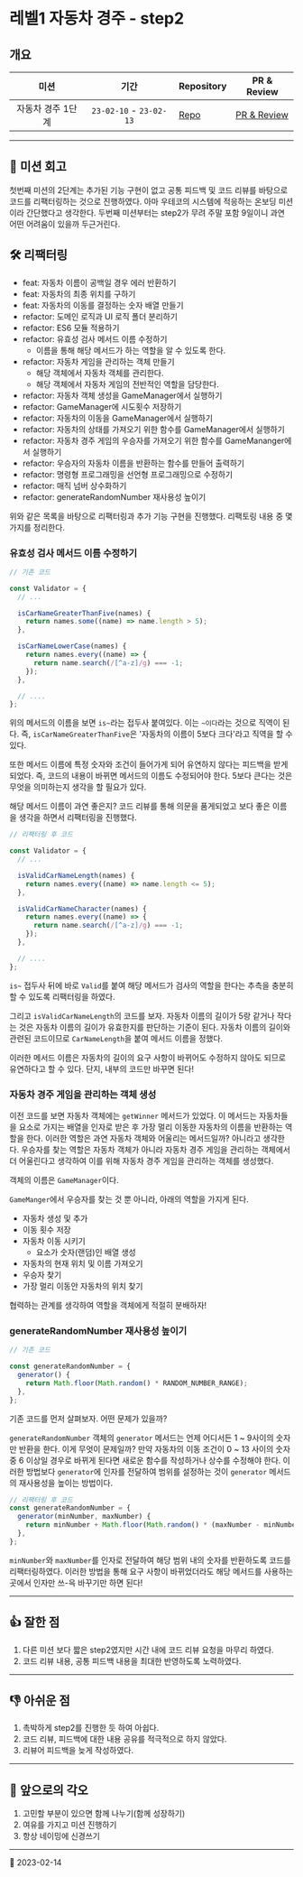 # 레벨1 자동차 경주 - step2

## 개요

|       미션        |          기간           | Repository                                                                     | PR & Review                                                                 |
| :---------------: | :---------------------: | ------------------------------------------------------------------------------ | --------------------------------------------------------------------------- |
| 자동차 경주 1단계 | `23-02-10` - `23-02-13` | [Repo](https://github.com/nlom0218/javascript-racingcar-1/tree/nlom0218-step2) | [PR & Review](https://github.com/woowacourse/javascript-racingcar/pull/242) |

---

## 🚀 미션 회고

첫번째 미션의 2단계는 추가된 기능 구현이 없고 공통 피드백 및 코드 리뷰를 바탕으로 코드를 리팩터링하는 것으로 진행하였다. 아마 우테코의 시스템에 적응하는 온보딩 미션이라 간단했다고 생각한다. 두번째 미션부터는 step2가 무려 주말 포함 9일이니 과연 어떤 어려움이 있을까 두근거린다.

## 🛠️ 리팩터링

- feat: 자동차 이름이 공백일 경우 에러 반환하기
- feat: 자동차의 최종 위치를 구하기
- feat: 자동차의 이동를 결정하는 숫자 배열 만들기
- refactor: 도메인 로직과 UI 로직 폴더 분리하기
- refactor: ES6 모듈 적용하기
- refactor: 유효성 검사 메서드 이름 수정하기
  - 이름을 통해 해당 메서드가 하는 역할을 알 수 있도록 한다.
- refactor: 자동차 게임을 관리하는 객체 만들기
  - 해당 객체에서 자동차 객체를 관리한다.
  - 해당 객체에서 자동차 게임의 전반적인 역할을 담당한다.
- refactor: 자동차 객체 생성을 GameManager에서 실행하기
- refactor: GameManager에 시도횟수 저장하기
- refactor: 자동차의 이동을 GameManager에서 실행하기
- refactor: 자동차의 상태를 가져오기 위한 함수를 GameManager에서 실행하기
- refactor: 자동차 경주 게임의 우승자를 가져오기 위한 함수를 GameMananger에서 실행하기
- refactor: 우승자의 자동차 이름을 반환하는 함수를 만들어 출력하기
- refactor: 명령형 프로그래밍을 선언형 프로그래밍으로 수정하기
- refactor: 매직 넘버 상수화하기
- refactor: generateRandomNumber 재사용성 높이기

위와 같은 목록을 바탕으로 리팩터링과 추가 기능 구현을 진행했다. 리팩토링 내용 중 몇가지를 정리한다.

### 유효성 검사 메서드 이름 수정하기

```javascript
// 기존 코드

const Validator = {
  // ...

  isCarNameGreaterThanFive(names) {
    return names.some((name) => name.length > 5);
  },

  isCarNameLowerCase(names) {
    return names.every((name) => {
      return name.search(/[^a-z]/g) === -1;
    });
  },

  // ....
};
```

위의 메서드의 이름을 보면 `is~`라는 접두사 붙여있다. 이는 `~이다`라는 것으로 직역이 된다. 즉, `isCarNameGreaterThanFive`은 '자동차의 이름이 5보다 크다'라고 직역을 할 수 있다.

또한 메서드 이름에 특정 숫자와 조건이 들어가게 되어 유연하지 않다는 피드백을 받게 되었다. 즉, 코드의 내용이 바뀌면 메서드의 이름도 수정되어야 한다. 5보다 큰다는 것은 무엇을 의미하는지 생각을 할 필요가 있다.

해당 메서드 이름이 과연 좋은지? 코드 리뷰를 통해 의문을 품게되었고 보다 좋은 이름을 생각을 하면서 리팩터링을 진행했다.

```javascript
// 리팩터링 후 코드

const Validator = {
  // ...

  isValidCarNameLength(names) {
    return names.every((name) => name.length <= 5);
  },

  isValidCarNameCharacter(names) {
    return names.every((name) => {
      return name.search(/[^a-z]/g) === -1;
    });
  },

  // ....
};
```

`is~` 접두사 뒤에 바로 `Valid`를 붙여 해당 메서드가 검사의 역할을 한다는 추측을 충분히 할 수 있도록 리팩터링을 하였다.

그리고 `isValidCarNameLength`의 코드를 보자. 자동차 이름의 길이가 5랑 같거나 작다는 것은 자동차 이름의 길이가 유효한지를 판단하는 기준이 된다. 자동차 이름의 길이와 관련된 코드이므로 `CarNameLength`을 붙여 메서드 이름을 정했다.

이러한 메서드 이름은 자동차의 길이의 요구 사항이 바뀌어도 수정하지 않아도 되므로 유연하다고 할 수 있다. 단지, 내부의 코드만 바꾸면 된다!

### 자동차 경주 게임을 관리하는 객체 생성

이전 코드를 보면 자동차 객체에는 `getWinner` 메서드가 있었다. 이 메서드는 자동차들을 요소로 가지는 배열을 인자로 받은 후 가장 멀리 이동한 자동차의 이름을 반환하는 역할을 한다. 이러한 역할은 과연 자동차 객체와 어울리는 메서드일까? 아니라고 생각한다. 우승자를 찾는 역할은 자동차 객체가 아니라 자동차 경주 게임을 관리하는 객체에서 더 어울린다고 생각하여 이를 위해 자동차 경주 게임을 관리하는 객체를 생성했다.

객체의 이름은 `GameManager`이다.

`GameManger`에서 우승자를 찾는 것 뿐 아니라, 아래의 역할을 가지게 된다.

- 자동차 생성 및 추가
- 이동 횟수 저장
- 자동차 이동 시키기
  - 요소가 숫자(랜덤)인 배열 생성
- 자동차의 현재 위치 및 이름 가져오기
- 우승자 찾기
- 가장 멀리 이동안 자동차의 위치 찾기

협력하는 관계를 생각하여 역할을 객체에게 적절히 분배하자!

### generateRandomNumber 재사용성 높이기

```javascript
// 기존 코드

const generateRandomNumber = {
  generator() {
    return Math.floor(Math.random() * RANDOM_NUMBER_RANGE);
  },
};
```

기존 코드를 먼저 살펴보자. 어떤 문제가 있을까?

`generateRandomNumber` 객체의 `generator` 메서드는 언제 어디서든 1 ~ 9사이의 숫자만 반환을 한다. 이게 무엇이 문제일까? 만약 자동차의 이동 조건이 0 ~ 13 사이의 숫자 중 6 이상일 경우로 바뀌게 된다면 새로운 함수를 작성하거나 상수를 수정해야 한다. 이러한 방법보다 `generator`에 인자를 전달하여 범위를 설정하는 것이 `generator` 메서드의 재사용성을 높이는 방법이다.

```javascript
// 리팩터링 후 코드
const generateRandomNumber = {
  generator(minNumber, maxNumber) {
    return minNumber + Math.floor(Math.random() * (maxNumber - minNumber + 1));
  },
};
```

`minNumber`와 `maxNumber`를 인자로 전달하여 해당 범위 내의 숫자를 반환하도록 코드를 리팩터링하였다. 이러한 방법을 통해 요구 사항이 바뀌었더라도 해당 메서드를 사용하는 곳에서 인자만 쓰-윽 바꾸기만 하면 된다!

---

## 👍 잘한 점

1. 다른 미션 보다 짧은 step2였지만 시간 내에 코드 리뷰 요청을 마무리 하였다.
2. 코드 리뷰 내용, 공통 피드백 내용을 최대한 반영하도록 노력하였다.

---

## 👎 아쉬운 점

1. 촉박하게 step2를 진행한 듯 하여 아쉽다.
2. 코드 리뷰, 피드백에 대한 내용 공유를 적극적으로 하지 않았다.
3. 리뷰어 피드백을 늦게 작성하였다.

---

## 👊 앞으로의 각오

1. 고민할 부분이 있으면 함께 나누기(함께 성장하기)
2. 여유를 가지고 미션 진행하기
3. 항상 네이밍에 신경쓰기

---

📅 2023-02-14
